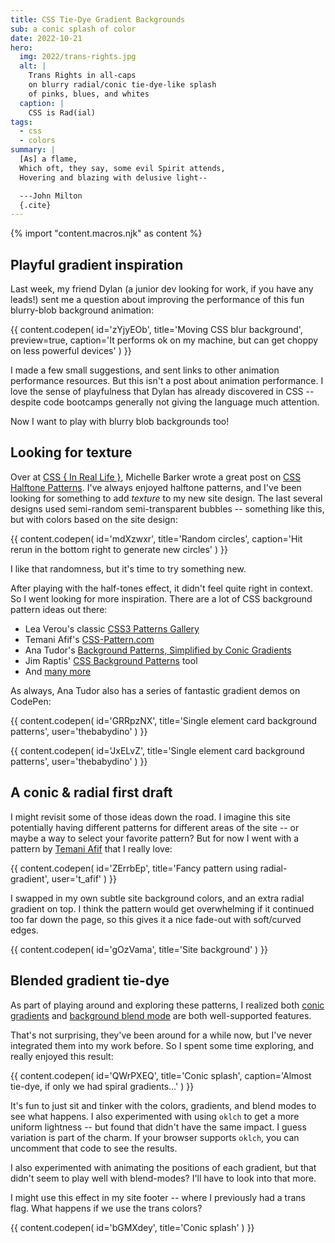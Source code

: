 ```yaml
---
title: CSS Tie-Dye Gradient Backgrounds
sub: a conic splash of color
date: 2022-10-21
hero:
  img: 2022/trans-rights.jpg
  alt: |
    Trans Rights in all-caps
    on blurry radial/conic tie-dye-like splash
    of pinks, blues, and whites
  caption: |
    CSS is Rad(ial)
tags:
  - css
  - colors
summary: |
  [As] a flame,
  Which oft, they say, some evil Spirit attends,
  Hovering and blazing with delusive light--

  ---John Milton
  {.cite}
---
```


{% import "content.macros.njk" as content %}

## Playful gradient inspiration

Last week,
my friend Dylan
(a junior dev looking for work, if you have any leads!)
sent me a question about
improving the performance of this
fun blurry-blob background animation:

{{ content.codepen(
  id='zYjyEOb',
  title='Moving CSS blur background',
  preview=true,
  caption='It performs ok on my machine, but can get choppy on less powerful devices'
) }}

I made a few small suggestions,
and sent links to other animation performance resources.
But this isn't a post about animation performance.
I love the sense of playfulness
that Dylan has already discovered in CSS --
despite code bootcamps generally
not giving the language much attention.

Now I want to play with blurry blob backgrounds too!

## Looking for texture

Over at
[CSS { In Real Life }](https://css-irl.info/),
Michelle Barker
wrote a great post on
[CSS Halftone Patterns](https://css-irl.info/css-halftone-patterns/).
I've always enjoyed halftone patterns,
and I've been looking for something
to add _texture_
to my new site design.
The last several designs used
semi-random semi-transparent bubbles --
something like this,
but with colors based on the site design:

{{ content.codepen(
  id='mdXzwxr',
  title='Random circles',
  caption='Hit rerun in the bottom right to generate new circles'
) }}

I like that randomness,
but it's time to try something new.

After playing with the half-tones effect,
it didn't feel quite right in context.
So I went looking for more inspiration.
There are a lot of CSS background pattern ideas out there:

- Lea Verou's classic
  [CSS3 Patterns Gallery](http://projects.verou.me/css3patterns/)
- Temani Afif's
  [CSS-Pattern.com](https://css-pattern.com/)
- Ana Tudor's
  [Background Patterns, Simplified by Conic Gradients](https://css-tricks.com/background-patterns-simplified-by-conic-gradients/)
- Jim Raptis'
  [CSS Background Patterns](https://www.magicpattern.design/tools/css-backgrounds)
  tool
- And [many more](https://www.magicpattern.design/tools/css-backgrounds)

As always,
Ana Tudor also has
a series of fantastic gradient demos
on CodePen:

{{ content.codepen(
  id='GRRpzNX',
  title='Single element card background patterns',
  user='thebabydino'
) }}

{{ content.codepen(
  id='JxELvZ',
  title='Single element card background patterns',
  user='thebabydino'
) }}

## A conic & radial first draft

I might revisit some of those ideas
down the road.
I imagine this site
potentially having different patterns
for different areas of the site --
or maybe a way to select your favorite pattern?
But for now I went with a pattern by
[Temani Afif](https://twitter.com/ChallengesCss)
that I really love:

{{ content.codepen(
  id='ZErrbEp',
  title='Fancy pattern using radial-gradient',
  user='t_afif'
) }}

I swapped in my own subtle site background colors,
and an extra radial gradient on top.
I think the pattern would get overwhelming
if it continued too far down the page,
so this gives it a nice fade-out
with soft/curved edges.

{{ content.codepen(
  id='gOzVama',
  title='Site background'
) }}

## Blended gradient tie-dye

As part of playing around
and exploring these patterns,
I realized both
[conic gradients](https://developer.mozilla.org/en-US/docs/Web/CSS/gradient/conic-gradient)
and
[background blend mode](https://developer.mozilla.org/en-US/docs/Web/CSS/background-blend-mode)
are both well-supported features.

That's not surprising,
they've been around for a while now,
but I've never integrated them
into my work before.
So I spent some time exploring,
and really enjoyed this result:

{{ content.codepen(
  id='QWrPXEQ',
  title='Conic splash',
  caption='Almost tie-dye, if only we had spiral gradients…'
) }}

It's fun to just sit
and tinker with the colors,
gradients, and blend modes
to see what happens.
I also experimented with using `oklch`
to get a more uniform lightness --
but found that didn't have the same impact.
I guess variation is part of the charm.
If your browser supports `oklch`,
you can uncomment that code to see the results.

I also experimented with animating
the positions of each gradient,
but that didn't seem to play well
with blend-modes?
I'll have to look into that more.

I might use this effect
in my site footer --
where I previously had a trans flag.
What happens if we use the trans colors?

{{ content.codepen(
  id='bGMXdey',
  title='Conic splash'
) }}
